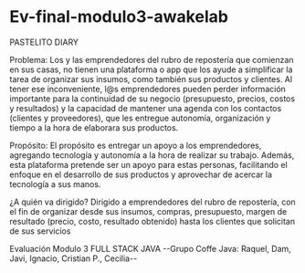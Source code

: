 # Ev-final-modulo3-awakelab

PASTELITO DIARY

Problema: Los y las emprendedores del rubro de repostería que comienzan en sus casas, no tienen una plataforma o app que los ayude a simplificar la tarea de organizar sus insumos, como también sus productos y clientes. Al tener ese inconveniente, l@s emprendedores pueden perder información importante para la continuidad de su negocio (presupuesto, precios, costos y resultados) y la capacidad de mantener una agenda con los contactos (clientes y proveedores), que les entregue autonomía, organización y tiempo a la hora de elaborara sus productos.

Propósito: El propósito es entregar un apoyo a los emprendedores, agregando tecnología y autonomía a la hora de realizar su trabajo. Además, esta plataforma pretende ser un apoyo para estas personas, facilitando el enfoque en el desarrollo de sus productos y aprovechar de acercar la tecnología a sus manos.

¿A quién va dirigido? Dirigido a emprendedores del rubro de repostería, con el fin de organizar desde sus insumos, compras, presupuesto, margen de resultado (precio, costo, resultado obtenido) hasta los clientes que solicitan de sus servicios

Evaluación Modulo 3 FULL STACK JAVA --Grupo Coffe Java: Raquel, Dam, Javi, Ignacio, Cristian P., Cecilia--